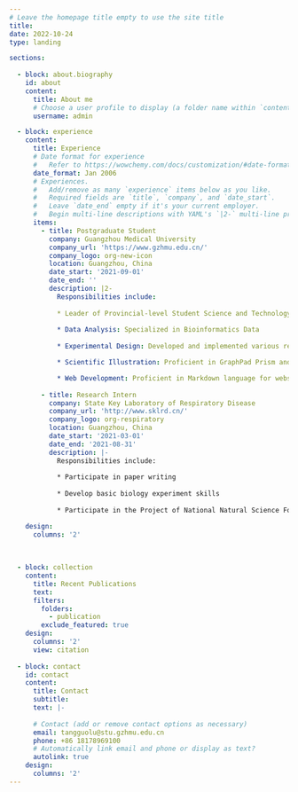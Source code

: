 ```yaml
---
# Leave the homepage title empty to use the site title
title:
date: 2022-10-24
type: landing

sections:
  
  - block: about.biography
    id: about
    content:
      title: About me
      # Choose a user profile to display (a folder name within `content/authors/`)
      username: admin

  - block: experience
    content:
      title: Experience
      # Date format for experience
      #   Refer to https://wowchemy.com/docs/customization/#date-format
      date_format: Jan 2006
      # Experiences.
      #   Add/remove as many `experience` items below as you like.
      #   Required fields are `title`, `company`, and `date_start`.
      #   Leave `date_end` empty if it's your current employer.
      #   Begin multi-line descriptions with YAML's `|2-` multi-line prefix.
      items:
        - title: Postgraduate Student
          company: Guangzhou Medical University
          company_url: 'https://www.gzhmu.edu.cn/'
          company_logo: org-new-icon
          location: Guangzhou, China
          date_start: '2021-09-01'
          date_end: ''
          description: |2-
            Responsibilities include:
  
            * Leader of Provincial-level Student Science and Technology Innovation Project (Identification of Neutralizing Antibodies)
  
            * Data Analysis: Specialized in Bioinformatics Data
  
            * Experimental Design: Developed and implemented various research methodologies

            * Scientific Illustration: Proficient in GraphPad Prism and Adobe Illustrator for data visualization

            * Web Development: Proficient in Markdown language for website construction
             
        - title: Research Intern
          company: State Key Laboratory of Respiratory Disease
          company_url: 'http://www.sklrd.cn/'
          company_logo: org-respiratory
          location: Guangzhou, China
          date_start: '2021-03-01'
          date_end: '2021-08-31'
          description: |-
            Responsibilities include:
  
            * Participate in paper writing
  
            * Develop basic biology experiment skills
  
            * Participate in the Project of National Natural Science Foundation of China

    design:
      columns: '2'
 
 
 
  - block: collection
    content:
      title: Recent Publications
      text: 
      filters:
        folders:
          - publication
        exclude_featured: true
    design:
      columns: '2'
      view: citation
 
  - block: contact
    id: contact
    content:
      title: Contact
      subtitle:
      text: |-
        
      # Contact (add or remove contact options as necessary)
      email: tangguolu@stu.gzhmu.edu.cn
      phone: +86 18178969100
      # Automatically link email and phone or display as text?
      autolink: true
    design:
      columns: '2'
---
```

